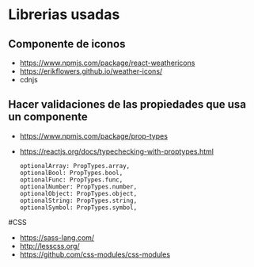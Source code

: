 # Librerias  usadas

## Componente de iconos
- https://www.npmjs.com/package/react-weathericons
- https://erikflowers.github.io/weather-icons/
- cdnjs <link rel="stylesheet" href="https://cdnjs.cloudflare.com/ajax/libs/weather-icons/2.0.9/css/weather-icons.min.css" />

## Hacer validaciones de las propiedades que usa un componente
- https://www.npmjs.com/package/prop-types
- https://reactjs.org/docs/typechecking-with-proptypes.html

    ```
    optionalArray: PropTypes.array,
    optionalBool: PropTypes.bool,
    optionalFunc: PropTypes.func,
    optionalNumber: PropTypes.number,
    optionalObject: PropTypes.object,
    optionalString: PropTypes.string,
    optionalSymbol: PropTypes.symbol,
    ```

#CSS
- https://sass-lang.com/
- http://lesscss.org/
- https://github.com/css-modules/css-modules